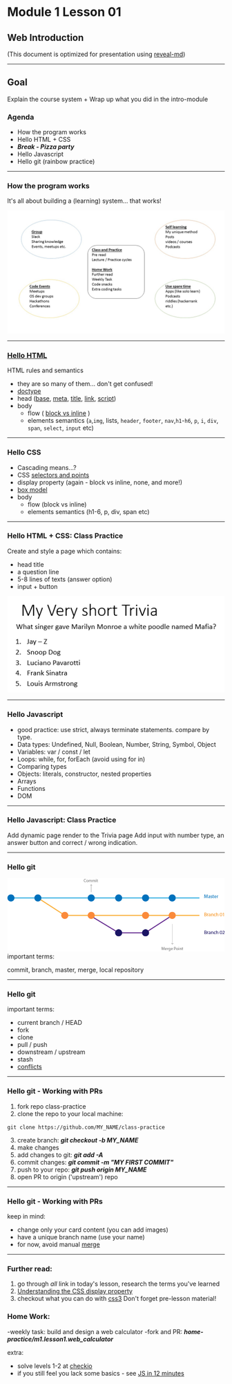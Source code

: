 # Module 1 Lesson 01
## Web Introduction
(This document is optimized for presentation using [reveal-md](https://github.com/webpro/reveal-md))

---

## Goal
Explain the course system + Wrap up what you did in the intro-module

### Agenda
- How the program works
- Hello HTML + CSS
- ***Break - Pizza party***
- Hello Javascript
- Hello git (rainbow practice)

---

### How the program works
It's all about building a (learning) system... that works!

<div>
    <img src="./assets/webbeast_overview.jpg">
</div>

---

### <a href="./demo/m1.lesson01/my-first-page.html" target="_blank">Hello HTML</a>
HTML rules and semantics
- they are so many of them... don't get confused!
- [doctype](https://www.w3schools.com/tags/tag_doctype.asp)
- head ([base](https://www.w3schools.com/tags/tag_base.asp), [meta](https://www.w3schools.com/tags/tag_meta.asp), [title](https://www.w3schools.com/tags/tag_title.asp), [link](https://www.w3schools.com/tags/tag_link.asp), [script](https://www.w3schools.com/tags/tag_script.asp))
- body
    - flow ( [block vs inline](https://www.w3schools.com/html/html_blocks.asp) )
    - elements semantics (`a`,`img`, lists, `header`, `footer`, `nav`,`h1`-`h6`, `p`, `i`, `div`, `span`, `select`, `input` etc)

---

### Hello CSS
- Cascading means...?
- CSS [selectors and points](https://css-tricks.com/specifics-on-css-specificity/)
- display property (again - block vs inline, none, and more!)
- [box model](https://www.w3schools.com/css/css_boxmodel.asp)
- body
    - flow (block vs inline)
    - elements semantics (h1-6, p, div, span etc)



---

### Hello HTML + CSS: Class Practice
Create and style a page which contains:
- head title
- a question line
- 5-8 lines of texts (answer option)
- input + button
<div>
    <img src="./assets/trivia.png">
</div>



---

### Hello Javascript
- good practice: use strict, always terminate statements. compare by type.
- Data types: Undefined, Null, Boolean, Number, String, Symbol, Object 
- Variables: var / const / let
- Loops: while, for, forEach (avoid using for in)
- Comparing types
- Objects: literals, constructor, nested properties
- Arrays
- Functions
- DOM

---

### Hello Javascript: Class Practice
Add dynamic page render to the Trivia page
Add input with number type, an answer button and correct / wrong indication.

---

### Hello git
<div style="float: left">
    <img src="./assets/git-branch.jpg">
</div>
important terms:

commit, branch, master, merge, local repository

---

### Hello git
important terms:
- current branch / HEAD
- fork
- clone
- pull / push
- downstream / upstream 
- stash
- [conflicts](https://help.github.com/articles/resolving-a-merge-conflict-using-the-command-line/)

---

### Hello git - Working with PRs
1. fork repo class-practice
2. clone the repo to your local machine: 
```
git clone https://github.com/MY_NAME/class-practice
```
3. create branch:   ***git checkout -b MY_NAME***
4. make changes
5. add changes to git:    ***git add -A***
6. commit changes: ***git commit -m "MY FIRST COMMIT"***
7. push to your repo:  ***git push origin MY_NAME***
8. open PR to origin ('upstream') repo


---

### Hello git - Working with PRs
keep in mind:
- change only your card content (you can add images)
- have a unique branch name (use your name)
- for now, avoid manual [merge](https://www.youtube.com/watch?v=AqocDsE_32c)

---

### Further read:
1. go through *all* link in today's lesson, research the terms you've learned
2. [Understanding the CSS display property](https://www.creativebloq.com/how-to/understanding-the-css-display-property)
3. checkout what you can do with [css3](http://scottcheng.github.io/revolutionary-css3)
Don't forget pre-lesson material!

### Home Work:
-weekly task: build and design a web calculator
-fork and PR: ***home-practice/m1.lesson1.web_calculator***

extra:
- solve levels 1-2 at [checkio](https://checkio.org/)
- if you still feel you lack some basics - see [JS in 12 minutes](https://www.youtube.com/watch?v=Ukg_U3CnJWI)



